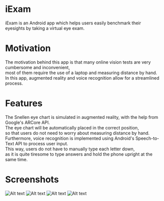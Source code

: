 # iExam
iExam is an Android app which helps users easily benchmark their eyesights by taking a virtual eye exam.

# Motivation
The motivation behind this app is that many online vision tests are very cumbersome and inconvenient,\
most of them require the use of a laptop and measuring distance by hand.\
In this app, augmented reality and voice recognition allow for a streamlined process.

# Features
The Snellen eye chart is simulated in augmented reality, with the help from Google's ARCore API.\
The eye chart will be automatically placed in the correct position,\
so that users do not need to worry about measuring distance by hand.\
Furthermore, voice recognition is implemented using Android's Speech-to-Text API to process user input.\
This way, users do not have to manually type each letter down,\
as it is quite tiresome to type answers and hold the phone upright at the same time.

# Screenshots
![Alt text](/../master/screenshots/1.jpg)
![Alt text](/../master/screenshots/2.jpg)
![Alt text](/../master/screenshots/3.jpg)
![Alt text](/../master/screenshots/4.jpg)
